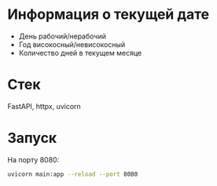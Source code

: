 # Информация о текущей дате

- День рабочий/нерабочий
- Год високосный/невисокосный
- Количество дней в текущем месяце

# Стек
FastAPI, httpx, uvicorn

# Запуск

На порту 8080:
```sh
uvicorn main:app --reload --port 8080
```
